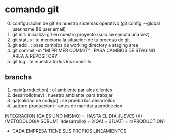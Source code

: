 # comando git

0. configuracion de git en nuestro sistemas operativo (git config --global user.name && user.email)
1. git init: inicializa git en nuestro proyecto (solo se ejecuta una vez)
2. git status : te menciona la situacion de tu proceso de git
3. git add . : pasa cambios de working directory a staging area
4. git commit -m "MI PRIMER COMMIT" : PASA CAMBIOS DE STAGING AREA A REPOSITORY
5. git log : te muestra todos los commits


## branchs
1. main(production) : el ambiente par alos clientes
2. desarrollo(nev) : nuestro ambiente para trabajar
3. qa(calidad de codigo) : se prueba los desarrollos
4. uat(pre produccion) : antes de mandar a produccion


INTEGRACION (QA ES UNO MISMO) = HASTA EL DIA JUEVES (X) (METODOLOGIA SCRUM)
1(desarrollo) = 2(QA) = 3(UAT) = 4(PRODUCTION)

* CADA EMPRESA TIENE SUS PROPIOS LINEAMIENTOS
